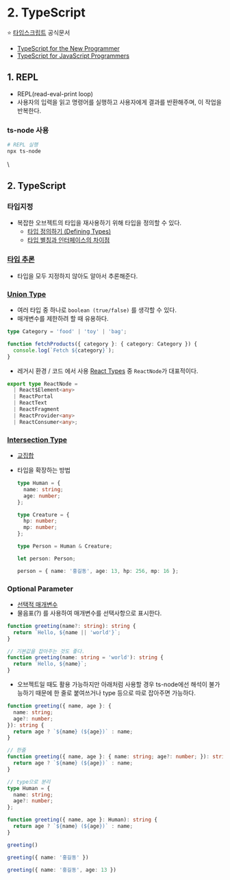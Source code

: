 # 2. TypeScript

⭐️ [타입스크립트](https://www.typescriptlang.org/ko/) 공식문서

* [TypeScript for the New Programmer](https://www.typescriptlang.org/ko/docs/handbook/typescript-from-scratch.html)
* [TypeScript for JavaScript Programmers](https://www.typescriptlang.org/ko/docs/handbook/typescript-in-5-minutes.html)

## 1. REPL

* REPL(read-eval-print loop)
* 사용자의 입력을 읽고 명령어를 실행하고 사용자에게 결과를 반환해주며, 이 작업을 반복한다.

### ts-node 사용

```Bash
# REPL 실행
npx ts-node
```

\


## 2. TypeScript

### 타입지정

* 복잡한 오브젝트의 타입을 재사용하기 위해 타입을 정의할 수 있다.
  * [타입 정의하기 (Defining Types)](https://www.typescriptlang.org/ko/docs/handbook/typescript-in-5-minutes.html#%ED%83%80%EC%9E%85-%EC%A0%95%EC%9D%98%ED%95%98%EA%B8%B0-defining-types)
  * [타입 별칭과 인터페이스의 차이점](https://www.typescriptlang.org/ko/docs/handbook/2/everyday-types.html#%ED%83%80%EC%9E%85-%EB%B3%84%EC%B9%AD%EA%B3%BC-%EC%9D%B8%ED%84%B0%ED%8E%98%EC%9D%B4%EC%8A%A4%EC%9D%98-%EC%B0%A8%EC%9D%B4%EC%A0%90)

### [타입 추론](https://www.typescriptlang.org/ko/docs/handbook/typescript-in-5-minutes.html#%ED%83%80%EC%9E%85-%EC%B6%94%EB%A1%A0-types-by-inference)

* 타입을 모두 지정하지 않아도 알아서 추론해준다.

### [Union Type](https://www.typescriptlang.org/ko/docs/handbook/typescript-in-5-minutes.html#%EC%9C%A0%EB%8B%88%EC%96%B8-unions)

* 여러 타입 중 하나로 `boolean (true/false)` 를 생각할 수 있다.
* 매개변수를 제한하려 할 때 유용하다.

```TypeScript
type Category = 'food' | 'toy' | 'bag';

function fetchProducts({ category }: { category: Category }) {
  console.log(`Fetch ${category}`);
}
```

* 레거시 환경 / 코드 에서 사용 [React Types](https://github.com/facebook/react/blob/main/packages/shared/ReactTypes.js) 중 `ReactNode`가 대표적이다.

```TypeScript
export type ReactNode =
  | React$Element<any>
  | ReactPortal
  | ReactText
  | ReactFragment
  | ReactProvider<any>
  | ReactConsumer<any>;
```

### [Intersection Type](https://www.typescriptlang.org/docs/handbook/2/objects.html#intersection-types)

* [교집합](https://www.typescriptlang.org/ko/docs/handbook/typescript-in-5-minutes-func.html#%EA%B5%90%EC%A7%91%ED%95%A9)
*   타입을 확장하는 방법

    ```TypeScript
    type Human = {
      name: string;
      age: number;
    };

    type Creature = {
      hp: number;
      mp: number;
    };

    type Person = Human & Creature;

    let person: Person;

    person = { name: '홍길동', age: 13, hp: 256, mp: 16 };
    ```

### Optional Parameter

* [선택적 매개변수](https://www.typescriptlang.org/docs/handbook/2/functions.html#optional-parameters)
* 물음표(?) 를 사용하여 매개변수를 선택사항으로 표시한다.

```TypeScript
function greeting(name?: string): string {
  return `Hello, ${name || 'world'}`;
}

// 기본값을 잡아주는 것도 좋다.
function greeting(name: string = 'world'): string {
  return `Hello, ${name}`;
}
```

* 오브젝트일 때도 활용 가능하지만 아래처럼 사용할 경우 ts-node에선 해석이 불가능하기 때문에 한 줄로 붙여쓰거나 type 등으로 따로 잡아주면 가능하다.

```TypeScript
function greeting({ name, age }: {
  name: string;
  age?: number;  
}): string {
  return age ? `${name} (${age})` : name;
}

// 한줄
function greeting({ name, age }: { name: string; age?: number; }): string {
  return age ? `${name} (${age})` : name;
}

// type으로 분리
type Human = {
  name: string;
  age?: number;
};

function greeting({ name, age }: Human): string {
  return age ? `${name} (${age})` : name;
}

greeting()

greeting({ name: '홍길동' })

greeting({ name: '홍길동', age: 13 })
```
